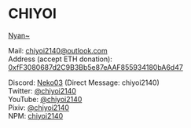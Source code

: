# CHIYOI
[Nyan~](https://neko03.moe)

Mail: chiyoi2140@outlook.com\
Address (accept ETH donation): [0xfF3080687d2C9B3Bb5e87eAAF855934180bA6d47](https://etherscan.io/address/0xfF3080687d2C9B3Bb5e87eAAF855934180bA6d47)

Discord: [Neko03](https://discord.gg/92F2d47Kz5) (Direct Message: chiyoi2140)\
Twitter: [@chiyoi2140](https://twitter.com/chiyoi2140)\
YouTube: [@chiyoi2140](https://www.youtube.com/@chiyoi2140)\
Pixiv: [@chiyoi2140](https://www.pixiv.net/users/33257904)\
NPM: [chiyoi2140](https://www.npmjs.com)
